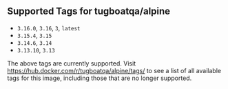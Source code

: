 ## Supported Tags for tugboatqa/alpine

* `3.16.0`, `3.16`, `3`, `latest`
* `3.15.4`, `3.15`
* `3.14.6`, `3.14`
* `3.13.10`, `3.13`

The above tags are currently supported. Visit https://hub.docker.com/r/tugboatqa/alpine/tags/ to see a list of all available tags for this image, including those that are no longer supported.
